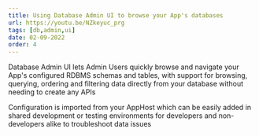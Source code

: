 ```yaml
---
title: Using Database Admin UI to browse your App's databases
url: https://youtu.be/NZkeyuc_prg
tags: [db,admin,ui]
date: 02-09-2022
order: 4
---
```


Database Admin UI lets Admin Users quickly browse and navigate your App's configured RDBMS schemas and tables,
with support for browsing, querying, ordering and filtering data directly from your database without needing to create any APIs 

Configuration is imported from your AppHost which can be easily added in shared development or testing environments 
for developers and non-developers alike to troubleshoot data issues